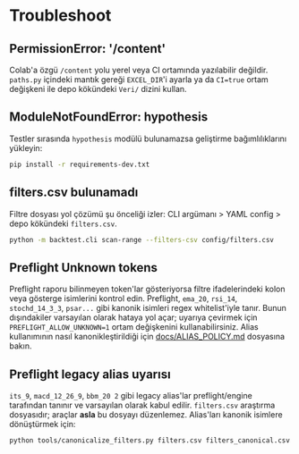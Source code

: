 # Troubleshoot

## PermissionError: '/content'
Colab'a özgü `/content` yolu yerel veya CI ortamında yazılabilir değildir. `paths.py` içindeki mantık gereği `EXCEL_DIR`'i ayarla ya da `CI=true` ortam değişkeni ile depo kökündeki `Veri/` dizini kullan.

## ModuleNotFoundError: hypothesis
Testler sırasında `hypothesis` modülü bulunamazsa geliştirme bağımlılıklarını yükleyin:

```bash
pip install -r requirements-dev.txt
```

## filters.csv bulunamadı
Filtre dosyası yol çözümü şu önceliği izler: CLI argümanı > YAML config > depo kökündeki `filters.csv`.

```bash
python -m backtest.cli scan-range --filters-csv config/filters.csv
```

## Preflight Unknown tokens
Preflight raporu bilinmeyen token'lar gösteriyorsa filtre ifadelerindeki kolon veya gösterge isimlerini kontrol edin. Preflight, `ema_20`, `rsi_14`, `stochd_14_3_3`, `psar...` gibi kanonik isimleri regex whitelist'iyle tanır. Bunun dışındakiler varsayılan olarak hataya yol açar; uyarıya çevirmek için `PREFLIGHT_ALLOW_UNKNOWN=1` ortam değişkenini kullanabilirsiniz. Alias kullanımının nasıl kanonikleştirildiği için [docs/ALIAS_POLICY.md](docs/ALIAS_POLICY.md) dosyasına bakın.

## Preflight legacy alias uyarısı
`its_9`, `macd_12_26_9`, `bbm_20 2` gibi legacy alias'lar preflight/engine
tarafından tanınır ve varsayılan olarak kabul edilir. `filters.csv` araştırma
dosyasıdır; araçlar **asla** bu dosyayı düzenlemez. Alias'ları kanonik
isimlere dönüştürmek için:

```bash
python tools/canonicalize_filters.py filters.csv filters_canonical.csv
```
